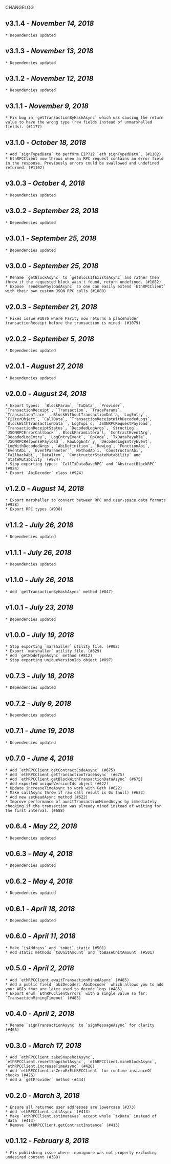 <!--
changelogUtils.file is auto-generated using the monorepo-scripts package. Don't edit directly.
Edit the package's CHANGELOG.json file only.
-->

CHANGELOG

## v3.1.4 - _November 14, 2018_

    * Dependencies updated

## v3.1.3 - _November 13, 2018_

    * Dependencies updated

## v3.1.2 - _November 12, 2018_

    * Dependencies updated

## v3.1.1 - _November 9, 2018_

    * Fix bug in `getTransactionByHashAsync` which was causing the return value to have the wrong type (raw fields instead of unmarshalled fields). (#1177)

## v3.1.0 - _October 18, 2018_

    * Add `signTypedData` to perform EIP712 `eth_signTypedData`. (#1102)
    * EthRPCClient now throws when an RPC request contains an error field in the response. Previously errors could be swallowed and undefined returned. (#1102)

## v3.0.3 - _October 4, 2018_

    * Dependencies updated

## v3.0.2 - _September 28, 2018_

    * Dependencies updated

## v3.0.1 - _September 25, 2018_

    * Dependencies updated

## v3.0.0 - _September 25, 2018_

    * Rename `getBlockAsync` to `getBlockIfExistsAsync` and rather then throw if the requested block wasn't found, return undefined. (#1082)
    * Expose `sendRawPayloadAsync` so one can easily extend `EthRPCClient` with their own custom JSON RPC calls (#1080)

## v2.0.3 - _September 21, 2018_

    * Fixes issue #1076 where Parity now returns a placeholder transactionReceipt before the transaction is mined. (#1079)

## v2.0.2 - _September 5, 2018_

    * Dependencies updated

## v2.0.1 - _August 27, 2018_

    * Dependencies updated

## v2.0.0 - _August 24, 2018_

    * Export types:  `BlockParam`, `TxData`, `Provider`, `TransactionReceipt`, `Transaction`, `TraceParams`, `TransactionTrace``, BlockWithoutTransactionDat`a, `LogEntry`, `FilterObject`, `CallData`, `TransactionReceiptWithDecodedLogs`, `BlockWithTransactionData``, LogTopi`c, `JSONRPCRequestPayload`, `TransactionReceiptStatus`, `DecodedLogArgs`, `StructLog`, `JSONRPCErrorCallback``, BlockParamLitera`l, `ContractEventArg`, `DecodedLogEntry`, `LogEntryEvent`, `OpCode`, `TxDataPayable`, `JSONRPCResponsePayload``, RawLogEntr`y, `DecodedLogEntryEvent`, `LogWithDecodedArgs`, `AbiDefinition`, `RawLog`, `FunctionAbi`, `EventAbi`, `EventParameter``, MethodAb`i, `ConstructorAbi`, `FallbackAbi`, `DataItem`, `ConstructorStateMutability` and `StateMutability` (#924)
    * Stop exporting types: `CallTxDataBaseRPC` and `AbstractBlockRPC` (#924)
    * Export `AbiDecoder` class (#924)

## v1.2.0 - _August 14, 2018_

    * Export marshaller to convert between RPC and user-space data formats (#938)
    * Export RPC types (#938)

## v1.1.2 - _July 26, 2018_

    * Dependencies updated

## v1.1.1 - _July 26, 2018_

    * Dependencies updated

## v1.1.0 - _July 26, 2018_

    * Add `getTransactionByHashAsync` method (#847)

## v1.0.1 - _July 23, 2018_

    * Dependencies updated

## v1.0.0 - _July 19, 2018_

    * Stop exporting `marshaller` utility file. (#902)
    * Export `marshaller` utility file. (#829)
    * Add `getNodeTypeAsync` method (#812)
    * Stop exporting uniqueVersionIds object (#897)

## v0.7.3 - _July 18, 2018_

    * Dependencies updated

## v0.7.2 - _July 9, 2018_

    * Dependencies updated

## v0.7.1 - _June 19, 2018_

    * Dependencies updated

## v0.7.0 - _June 4, 2018_

    * Add `ethRPCClient.getContractCodeAsync` (#675)
    * Add `ethRPCClient.getTransactionTraceAsync` (#675)
    * Add `ethRPCClient.getBlockWithTransactionDataAsync` (#675)
    * Add exported uniqueVersionIds object (#622)
    * Update increaseTimeAsync to work with Geth (#622)
    * Make callAsync throw if raw call result is 0x (null) (#622)
    * Add new setHeadAsync method (#622)
    * Improve performance of awaitTransactionMinedAsync by immediately checking if the transaction was already mined instead of waiting for the first interval. (#688)

## v0.6.4 - _May 22, 2018_

    * Dependencies updated

## v0.6.3 - _May 4, 2018_

    * Dependencies updated

## v0.6.2 - _May 4, 2018_

    * Dependencies updated

## v0.6.1 - _April 18, 2018_

    * Dependencies updated

## v0.6.0 - _April 11, 2018_

    * Make `isAddress` and `toWei` static (#501)
    * Add static methods `toUnitAmount` and `toBaseUnitAmount` (#501)

## v0.5.0 - _April 2, 2018_

    * Add `ethRPCClient.awaitTransactionMinedAsync` (#485)
    * Add a public field `abiDecoder: AbiDecoder` which allows you to add your ABIs that are later used to decode logs (#485)
    * Export enum `EthRPCClientErrors` with a single value so far: `TransactionMiningTimeout` (#485)

## v0.4.0 - _April 2, 2018_

    * Rename `signTransactionAsync` to `signMessageAsync` for clarity (#465)

## v0.3.0 - _March 17, 2018_

    * Add `ethRPCClient.takeSnapshotAsync`, `ethRPCClient.revertSnapshotAsync`, `ethRPCClient.mineBlockAsync`, `ethRPCClient.increaseTimeAsync` (#426)
    * Add `ethRPCClient.isZeroExEthRPCClient` for runtime instanceOf checks (#426)
    * Add a `getProvider` method (#444)

## v0.2.0 - _March 3, 2018_

    * Ensure all returned user addresses are lowercase (#373)
    * Add `ethRPCClient.callAsync` (#413)
    * Make `ethRPCClient.estimateGas` accept whole `txData` instead of `data` (#413)
    * Remove `ethRPCClient.getContractInstance` (#413)

## v0.1.12 - _February 8, 2018_

    * Fix publishing issue where .npmignore was not properly excluding undesired content (#389)
